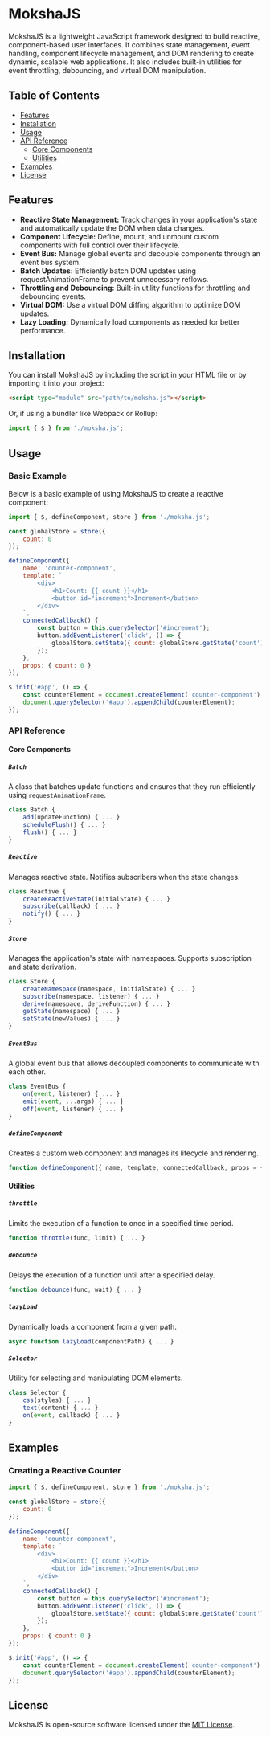 # MokshaJS

MokshaJS is a lightweight JavaScript framework designed to build reactive, component-based user interfaces. It combines state management, event handling, component lifecycle management, and DOM rendering to create dynamic, scalable web applications. It also includes built-in utilities for event throttling, debouncing, and virtual DOM manipulation.

## Table of Contents

- [Features](#features)
- [Installation](#installation)
- [Usage](#usage)
- [API Reference](#api-reference)
  - [Core Components](#core-components)
  - [Utilities](#utilities)
- [Examples](#examples)
- [License](#license)

## Features

- **Reactive State Management:** Track changes in your application's state and automatically update the DOM when data changes.
- **Component Lifecycle:** Define, mount, and unmount custom components with full control over their lifecycle.
- **Event Bus:** Manage global events and decouple components through an event bus system.
- **Batch Updates:** Efficiently batch DOM updates using requestAnimationFrame to prevent unnecessary reflows.
- **Throttling and Debouncing:** Built-in utility functions for throttling and debouncing events.
- **Virtual DOM:** Use a virtual DOM diffing algorithm to optimize DOM updates.
- **Lazy Loading:** Dynamically load components as needed for better performance.

## Installation

You can install MokshaJS by including the script in your HTML file or by importing it into your project:

```html
<script type="module" src="path/to/moksha.js"></script>
```

Or, if using a bundler like Webpack or Rollup:

```js
import { $ } from './moksha.js';
```

## Usage

### Basic Example

Below is a basic example of using MokshaJS to create a reactive component:

```javascript
import { $, defineComponent, store } from './moksha.js';

const globalStore = store({
    count: 0
});

defineComponent({
    name: 'counter-component',
    template: `
        <div>
            <h1>Count: {{ count }}</h1>
            <button id="increment">Increment</button>
        </div>
    `,
    connectedCallback() {
        const button = this.querySelector('#increment');
        button.addEventListener('click', () => {
            globalStore.setState({ count: globalStore.getState('count') + 1 });
        });
    },
    props: { count: 0 }
});

$.init('#app', () => {
    const counterElement = document.createElement('counter-component');
    document.querySelector('#app').appendChild(counterElement);
});
```

### API Reference

#### Core Components

##### `Batch`
A class that batches update functions and ensures that they run efficiently using `requestAnimationFrame`.

```javascript
class Batch {
    add(updateFunction) { ... }
    scheduleFlush() { ... }
    flush() { ... }
}
```

##### `Reactive`
Manages reactive state. Notifies subscribers when the state changes.

```javascript
class Reactive {
    createReactiveState(initialState) { ... }
    subscribe(callback) { ... }
    notify() { ... }
}
```

##### `Store`
Manages the application's state with namespaces. Supports subscription and state derivation.

```javascript
class Store {
    createNamespace(namespace, initialState) { ... }
    subscribe(namespace, listener) { ... }
    derive(namespace, deriveFunction) { ... }
    getState(namespace) { ... }
    setState(newValues) { ... }
}
```

##### `EventBus`
A global event bus that allows decoupled components to communicate with each other.

```javascript
class EventBus {
    on(event, listener) { ... }
    emit(event, ...args) { ... }
    off(event, listener) { ... }
}
```

##### `defineComponent`
Creates a custom web component and manages its lifecycle and rendering.

```javascript
function defineComponent({ name, template, connectedCallback, props = {} }) { ... }
```

#### Utilities

##### `throttle`
Limits the execution of a function to once in a specified time period.

```javascript
function throttle(func, limit) { ... }
```

##### `debounce`
Delays the execution of a function until after a specified delay.

```javascript
function debounce(func, wait) { ... }
```

##### `lazyLoad`
Dynamically loads a component from a given path.

```javascript
async function lazyLoad(componentPath) { ... }
```

##### `Selector`
Utility for selecting and manipulating DOM elements.

```javascript
class Selector {
    css(styles) { ... }
    text(content) { ... }
    on(event, callback) { ... }
}
```

## Examples

### Creating a Reactive Counter

```javascript
import { $, defineComponent, store } from './moksha.js';

const globalStore = store({
    count: 0
});

defineComponent({
    name: 'counter-component',
    template: `
        <div>
            <h1>Count: {{ count }}</h1>
            <button id="increment">Increment</button>
        </div>
    `,
    connectedCallback() {
        const button = this.querySelector('#increment');
        button.addEventListener('click', () => {
            globalStore.setState({ count: globalStore.getState('count') + 1 });
        });
    },
    props: { count: 0 }
});

$.init('#app', () => {
    const counterElement = document.createElement('counter-component');
    document.querySelector('#app').appendChild(counterElement);
});
```

## License

MokshaJS is open-source software licensed under the [MIT License](https://opensource.org/licenses/MIT).
